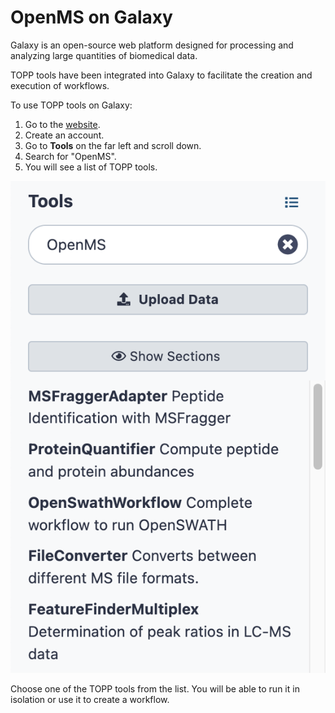 OpenMS on Galaxy
================

Galaxy is an open-source web platform designed for processing and analyzing large quantities of biomedical data.

TOPP tools have been integrated into Galaxy to facilitate the creation and execution of workflows.

To use TOPP tools on Galaxy:

1. Go to the [website](https://usegalaxy.eu/).
2. Create an account.
3. Go to **Tools** on the far left and scroll down.
4. Search for "OpenMS".
5. You will see a list of TOPP tools.

  ![topp tool list](../images/run-workflows-with-openms-tools/galaxy/topp-tool-list.png)

Choose one of the TOPP tools from the list. You will be able to run it in isolation or use it to create a workflow.
